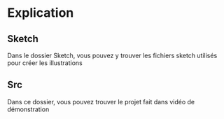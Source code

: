 # Explication

## Sketch

Dans le dossier Sketch, vous pouvez y trouver les fichiers sketch utilisés pour créer les illustrations

## Src

Dans ce dossier, vous pouvez trouver le projet fait dans vidéo de démonstration
